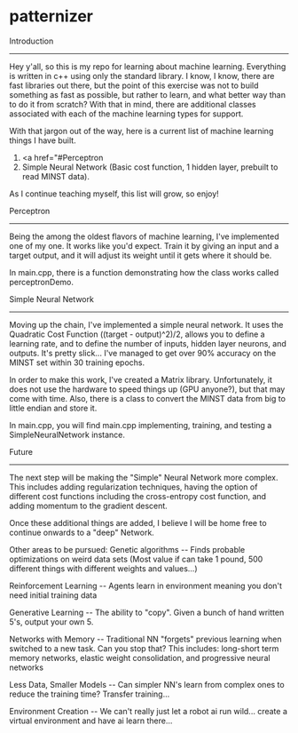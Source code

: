 # patternizer

Introduction
____________

Hey y'all, so this is my repo for learning about machine learning. Everything is written in c++ using only the standard
library. I know, I know, there are fast libraries out there, but the point of this exercise was not to build something
as fast as possible, but rather to learn, and what better way than to do it from scratch? With that in mind, there are
additional classes associated with each of the machine learning types for support.

With that jargon out of the way, here is a current list of machine learning things I have built.

1. <a href="#Perceptron
2. Simple Neural Network (Basic cost function, 1 hidden layer, prebuilt to read MINST data).

As I continue teaching myself, this list will grow, so enjoy!



Perceptron
__________

Being the among the oldest flavors of machine learning, I've implemented one of my one.
It works like you'd expect. Train it by giving an input and a target output, and it will adjust its
weight until it gets where it should be.

In main.cpp, there is a function demonstrating how the class works called perceptronDemo.



Simple Neural Network
_____________________

Moving up the chain, I've implemented a simple neural network. It uses the Quadratic Cost Function ((target - output)^2)/2,
allows you to define a learning rate, and to define the number of inputs, hidden layer neurons, and outputs. It's pretty slick...
I've managed to get over 90% accuracy on the MINST set within 30 training epochs.

In order to make this work, I've created a Matrix library. Unfortunately, it does not use the hardware to speed things up (GPU anyone?),
but that may come with time. Also, there is a class to convert the MINST data from big to little endian and store it.

In main.cpp, you will find main.cpp implementing, training, and testing a SimpleNeuralNetwork instance.



Future
______

The next step will be making the "Simple" Neural Network more complex. This includes adding regularization techniques,
having the option of different cost functions including the cross-entropy cost function, and adding momentum to the gradient
descent.

Once these additional things are added, I believe I will be home free to continue onwards to a "deep" Network.

Other areas to be pursued:
Genetic algorithms -- Finds probable optimizations on weird data sets
                   (Most value if can take 1 pound, 500 different things with different weights and values...)

Reinforcement Learning -- Agents learn in environment meaning you don't need initial training data

Generative Learning -- The ability to "copy". Given a bunch of hand written 5's, output your own 5.

Networks with Memory -- Traditional NN "forgets" previous learning when switched to a new task. Can you stop that?
                     This includes: long-short term memory networks, elastic weight consolidation, and progressive neural networks

Less Data, Smaller Models -- Can simpler NN's learn from complex ones to reduce the training time? Transfer training...

Environment Creation -- We can't really just let a robot ai run wild... create a virtual environment and have ai learn there...






